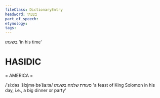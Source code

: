 ```yaml
---
fileClass: DictionaryEntry
headword: בשעתּו
part_of_speech: 
etymology: 
tags: 
---
```

בשעתּו
'in his time'

HASIDIC
=======
= AMERICA = 

/ˈsiːdəs ˈšlɔjmə bəˈšaːtə/ סעודת שלמה בשעתּו 'a feast of King Solomon in his day, i.e., a big dinner or party'